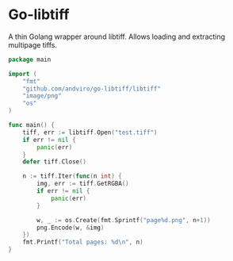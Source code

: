 # Go-libtiff

A thin Golang wrapper around libtiff. Allows loading and extracting multipage 
tiffs.

```go
package main

import (
	"fmt"
    "github.com/andviro/go-libtiff/libtiff"
	"image/png"
	"os"
)

func main() {
	tiff, err := libtiff.Open("test.tiff")
	if err != nil {
		panic(err)
	}
	defer tiff.Close()

	n := tiff.Iter(func(n int) {
		img, err := tiff.GetRGBA()
		if err != nil {
			panic(err)
		}

        w, _ := os.Create(fmt.Sprintf("page%d.png", n+1))
		png.Encode(w, &img)
	})
	fmt.Printf("Total pages: %d\n", n)
}

```

